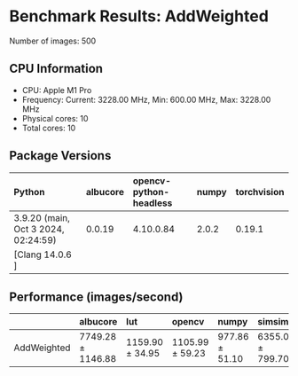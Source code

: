 # Benchmark Results: AddWeighted

Number of images: 500

## CPU Information

- CPU: Apple M1 Pro
- Frequency: Current: 3228.00 MHz, Min: 600.00 MHz, Max: 3228.00 MHz
- Physical cores: 10
- Total cores: 10

## Package Versions

| Python                                | albucore   | opencv-python-headless   | numpy   | torchvision   |
|:--------------------------------------|:-----------|:-------------------------|:--------|:--------------|
| 3.9.20 (main, Oct  3 2024, 02:24:59)  | 0.0.19     | 4.10.0.84                | 2.0.2   | 0.19.1        |
| [Clang 14.0.6 ]                       |            |                          |         |               |

## Performance (images/second)

|             | albucore          | lut             | opencv          | numpy          | simsimd          |
|:------------|:------------------|:----------------|:----------------|:---------------|:-----------------|
| AddWeighted | 7749.28 ± 1146.88 | 1159.90 ± 34.95 | 1105.99 ± 59.23 | 977.86 ± 51.10 | 6355.00 ± 799.70 |
